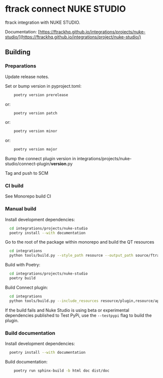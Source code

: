 # ftrack connect NUKE STUDIO

ftrack integration with NUKE STUDIO.

Documentation: [https://ftrackhq.github.io/integrations/projects/nuke-studio/](https://ftrackhq.github.io/integrations/project/nuke-studio/)

## Building

### Preparations

Update release notes.

Set or bump version in pyproject.toml:

```bash
    poetry version prerelease
```
or:
```bash
    poetry version patch
```
or:
```bash
    poetry version minor
```
or:
```bash
    poetry version major
```

Bump the connect plugin version in integrations/projects/nuke-studio/connect-plugin/__version__.py

Tag and push to SCM

### CI build

See Monorepo build CI


### Manual build

Install development dependencies:

```bash
  cd integrations/projects/nuke-studio
  poetry install --with documentation
```

Go to the root of the package within monorepo and build the QT resources

```bash
  cd integrations
  python tools/build.py --style_path resource --output_path source/ftrack_nuke_studio/resource.py build_qt_resources projects/nuke-studio
```

Build with Poetry:

```bash
  cd integrations/projects/nuke-studio
  poetry build
```

Build Connect plugin:


```bash
  cd integrations
  python tools/build.py --include_resources resource/plugin,resource/application_hook build_connect_plugin projects/nuke-studio
```

If the build fails and Nuke Studio is using beta or experimental dependencies published to Test PyPi, use the `--testpypi` flag 
to build the plugin.


### Build documentation


Install development dependencies:

```bash
  poetry install --with documentation
```

Build documentation:

```bash
    poetry run sphinx-build -b html doc dist/doc
```


